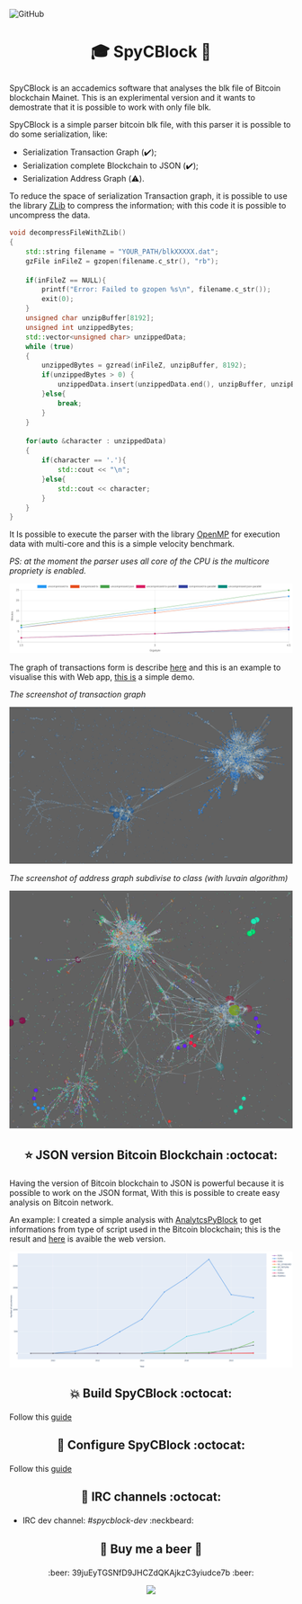 ![GitHub](https://img.shields.io/github/license/vincenzopalazzo/SpyCblock?color=%23ffab00&style=flat-square)
# <p align=center> :mortar_board: SpyCBlock :microscope: </p>

SpyCBlock is an accademics software that analyses the blk file of Bitcoin blockchain Mainet.
This is an explerimental version and it wants  to demostrate that it is possible to work with only file blk.

SpyCBlock is a simple parser bitcoin blk file, with this parser it is possible to do some serialization, like:

- Serialization Transaction Graph (:heavy_check_mark:);
- Serialization complete Blockchain to JSON (:heavy_check_mark:);
- Serialization Address Graph (:warning:).


To reduce the space of serialization Transaction graph, it is possible to use the library [ZLib](https://github.com/madler/zlib) to compress the information; with this code it is possible to uncompress the data.

```c++
void decompressFileWithZLib()
{
    std::string filename = "YOUR_PATH/blkXXXXX.dat";
    gzFile inFileZ = gzopen(filename.c_str(), "rb");

    if(inFileZ == NULL){
        printf("Error: Failed to gzopen %s\n", filename.c_str());
        exit(0);
    }
    unsigned char unzipBuffer[8192];
    unsigned int unzippedBytes;
    std::vector<unsigned char> unzippedData;
    while (true)
    {
        unzippedBytes = gzread(inFileZ, unzipBuffer, 8192);
        if(unzippedBytes > 0) {
            unzippedData.insert(unzippedData.end(), unzipBuffer, unzipBuffer + unzippedBytes);
        }else{
            break;
        }
    }

    for(auto &character : unzippedData)
    {
        if(character == '.'){
            std::cout << "\n";
        }else{
            std::cout << character;
        }
    }
}
```

It Is possible to execute the parser with the library [OpenMP](https://www.openmp.org/) for execution data with multi-core and this is a simple velocity benchmark.

_PS: at the moment the parser uses all core of the CPU is the multicore propriety is enabled._

![benchmark_image](docs/imgs/benchmark.png)


The graph of transactions form is describe [here](#todo) and this is an example to visualise this with Web app, [this is](https://github.com/vincenzopalazzo/SpyJSBlock.react) a simple demo.

_The screenshot of transaction graph_

![transaction_graph](docs/imgs/graph_tx.png)

_The screenshot of address graph subdivise to class (with luvain algorithm)_

![address_graph](docs/imgs/address_graph.png)

## <p align=center> :star: JSON version Bitcoin Blockchain :octocat: </p>

Having the version of Bitcoin blockchain to JSON is powerful because it is possible to work on the JSON format, With this is possible to create easy analysis on Bitcoin network.

An example: I created a simple analysis with [AnalytcsPyBlock](https://github.com/vincenzopalazzo/AnalyticsPyBlock) to get informations from type of script used in the Bitcoin blockchain; this is the result and [here](https://vincenzopalazzo.github.io/AnalyticsPyBlock/) is avaible the web version.

![analisis_script](docs/imgs/result-global.png)

## <p align=center> :collision: Build SpyCBlock :octocat: </p>

Follow this [guide](docs/install.md)

## <p align=center> :running: Configure SpyCBlock :octocat: </p>

Follow this [guide](#TODO)

## <p align=center> :speech_balloon: IRC channels :octocat: </p>

 - IRC dev channel: _#spycblock-dev_ :neckbeard:

## <p align=center> :beer: Buy me a beer :beer: </p>

<p align=center> :beer: 39juEyTGSNfD9JHCZdQKAjkzC3yiudce7b :beer: </p>

<p align=center>
  <img src="https://vincenzopalazzo.github.io/material-ui-swing-donations/page/vincenzopalazzo/images/id_bitcoin.png"/>
</p>
